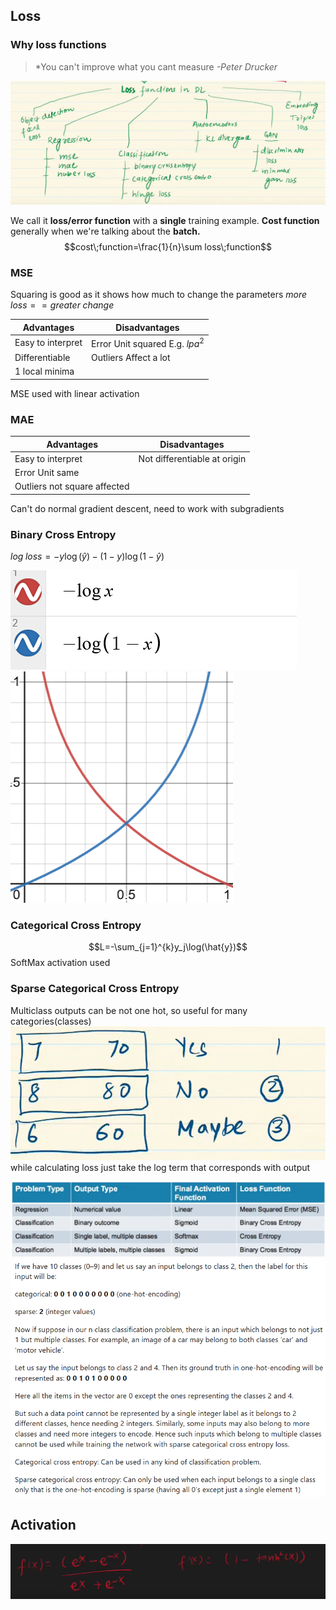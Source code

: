 ## Loss
### Why loss functions

> *You can't improve what you cant measure
> <cite>-Peter Drucker</cite>

![](../../Attachments/loss-20230924-4.png)


We call it **loss/error function** with a **single** training example.
**Cost function** generally when we're talking about the **batch.**
$$cost\;function=\frac{1}{n}\sum loss\;function$$


### MSE
Squaring is good as it shows how much to change the parameters 
$more\;loss == greater\;change$

|Advantages|Disadvantages|
|------------|---------------|
|Easy to interpret|Error Unit squared E.g. $lpa^2$|
|Differentiable|Outliers Affect a lot|
| 1 local minima||

MSE used with linear activation

### MAE

|Advantages|Disadvantages|
|------------|---------------|
|Easy to interpret|Not differentiable at origin|
|Error Unit same||
|Outliers not square affected||

Can't do normal gradient descent, need to work with subgradients

### Binary Cross Entropy

$log\;loss=-y\log{(\hat{y})}-(1-y)\log{(1-\hat{y})}$

![](../../Attachments/loss-20230924.png)
![](../../Attachments/loss-20230924-5.png)

### Categorical Cross Entropy

$$L=-\sum_{j=1}^{k}y_j\log(\hat{y})$$
SoftMax activation used


### Sparse Categorical Cross Entropy

Multiclass outputs can be not one hot, so useful for many categories(classes)
![](../../Attachments/loss-20230924-6.png)
while calculating loss just take the log term that corresponds with output

![](../../Attachments/loss-20230929-1.png)
![](../../Attachments/loss-20230929-2.png)
## Activation
![](../../Attachments/loss-20230929.png)